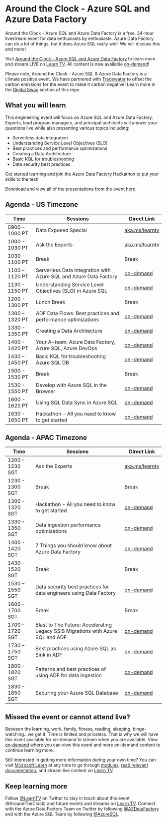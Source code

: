 # Around the Clock - Azure SQL and Azure Data Factory

Around the Clock - Azure SQL and Azure Data Factory is a free, 24-hour livestream event for data enthusiasts by enthusiasts. Azure Data Factory can do a lot of things, but it does Azure SQL really well! We will discuss this and more!

Visit [Around the Clock - Azure SQL and Azure Data Factory](http://aka.ms/aroundtheclock) to learn more and stream LIVE on [Learn TV](https://docs.microsoft.com/en-us/learn/tv/?WT.mc_ID=aroundtheclock-tbd-jemorg). All content is now available [on-demand](https://www.youtube.com/playlist?list=PL3EZ3A8mHh0yrJwK_lnz9_J4cimw9ivYD)!

Please note, Around the Clock - Azure SQL & Azure Data Factory is a climate positive event. We have partnered with [Tradewater](https://tradewater.us/) to offset the carbon emissions for the event to make it carbon negative! Learn more in the [Digital Swag](https://github.com/microsoft/aroundtheclock/blob/main/digital-swag.md) section of this repo.

## What you will learn

This engineering event will focus on Azure SQL and Azure Data Factory. Experts, lead program managers, and principal architects will answer your questions live while also presenting various topics including:

- Serverless data integration
- Understanding Service Level Objectives (SLO)
- Best practices and performance optimizations
- Creating a Data Architecture
- Basic KQL for troubleshooting
- Data security best practices

Get started learning and join the Azure Data Factory Hackathon to put your skills to the test!

Download and view all of the presentations from the event [here](https://github.com/microsoft/aroundtheclock/tree/main/PDFs).

## Agenda - US Timezone

| Time | Sessions | Direct Link |
| ---- | -------- | ----------- |
| 0900 – 1000 PT | Data Exposed Special | [aka.ms/learntv](https://docs.microsoft.com/en-us/learn/tv/?WT.mc_ID=aroundtheclock-tbd-jemorg) |
| 1000 - 1030 PT | Ask the Experts | [aka.ms/learntv](https://docs.microsoft.com/en-us/learn/tv/?WT.mc_ID=aroundtheclock-tbd-jemorg) |
| 1030 - 1100 PT |	Break	| Break |
| 1100 – 1120 PT | Serverless Data Integration with Azure SQL and Azure Data Factory | [on-demand](https://www.youtube.com/playlist?list=PL3EZ3A8mHh0yrJwK_lnz9_J4cimw9ivYD)
| 1130 - 1150 PT | Understanding Service Level Objectives (SLO) in Azure SQL | [on-demand](https://www.youtube.com/playlist?list=PL3EZ3A8mHh0yrJwK_lnz9_J4cimw9ivYD)
| 1200 - 1300	PT | Lunch Break | Break |
| 1300 – 1320 PT | ADF Data Flows: Best practices and performance optimizations | [on-demand](https://www.youtube.com/playlist?list=PL3EZ3A8mHh0yrJwK_lnz9_J4cimw9ivYD)
| 1330 - 1350	PT | Creating a Data Architecture | [on-demand](https://www.youtube.com/playlist?list=PL3EZ3A8mHh0yrJwK_lnz9_J4cimw9ivYD)
| 1400 - 1420 PT | Your A-team: Azure Data Factory, Azure SQL, Azure DevOps | [on-demand](https://www.youtube.com/playlist?list=PL3EZ3A8mHh0yrJwK_lnz9_J4cimw9ivYD)
| 1430 – 1450 PT | Basic KQL for troubleshooting Azure SQL DB | [on-demand](https://www.youtube.com/playlist?list=PL3EZ3A8mHh0yrJwK_lnz9_J4cimw9ivYD)
| 1500 - 1530	PT | Break | Break |
| 1530 - 1550 PT | Develop with Azure SQL in the Browser | [on-demand](https://www.youtube.com/playlist?list=PL3EZ3A8mHh0yrJwK_lnz9_J4cimw9ivYD)
| 1600 - 1620 PT | Using SQL Data Sync in Azure SQL | [on-demand](https://www.youtube.com/playlist?list=PL3EZ3A8mHh0yrJwK_lnz9_J4cimw9ivYD)
| 1630 - 1650 PT | Hackathon - All you need to know to get started | [on-demand](https://www.youtube.com/playlist?list=PL3EZ3A8mHh0yrJwK_lnz9_J4cimw9ivYD)

## Agenda - APAC Timezone

| Time | Sessions | Direct Link |
| ---- | -------- | ----------- |
| 1200 – 1230 SGT	| Ask the Experts | [aka.ms/learntv](https://docs.microsoft.com/en-us/learn/tv/?WT.mc_ID=aroundtheclock-tbd-jemorg) |
| 1230 - 1300 SGT |	Break	| Break |
| 1300 – 1320 SGT | Hackathon - All you need to know to get started | [on-demand](https://www.youtube.com/playlist?list=PL3EZ3A8mHh0yrJwK_lnz9_J4cimw9ivYD)
| 1330 – 1350 SGT | Data ingestion performance optimizations | [on-demand](https://www.youtube.com/playlist?list=PL3EZ3A8mHh0yrJwK_lnz9_J4cimw9ivYD)
| 1400 - 1420 SGT | 7 Things you should know about Azure Data Factory | [on-demand](https://www.youtube.com/playlist?list=PL3EZ3A8mHh0yrJwK_lnz9_J4cimw9ivYD)
| 1430 – 1520 SGT | Break | Break |
| 1530 – 1550 SGT | Data security best practices for data engineers using Data Factory | [on-demand](https://www.youtube.com/playlist?list=PL3EZ3A8mHh0yrJwK_lnz9_J4cimw9ivYD)
| 1600 – 1700 SGT | Break | Break |
| 1700 – 1720 SGT | Blast to The Future: Accelerating Legacy SSIS Migrations with Azure SQL and ADF | [on-demand](https://www.youtube.com/playlist?list=PL3EZ3A8mHh0yrJwK_lnz9_J4cimw9ivYD)
| 1730 – 1750 SGT | Best practices using Azure SQL as Sink in ADF | [on-demand](https://www.youtube.com/playlist?list=PL3EZ3A8mHh0yrJwK_lnz9_J4cimw9ivYD)
| 1800 – 1820 SGT | Patterns and best practices of using ADF for data ingestion | [on-demand](https://www.youtube.com/playlist?list=PL3EZ3A8mHh0yrJwK_lnz9_J4cimw9ivYD)
| 1830 – 1850 SGT | Securing your Azure SQL Database | [on-demand](https://www.youtube.com/playlist?list=PL3EZ3A8mHh0yrJwK_lnz9_J4cimw9ivYD)

## Missed the event or cannot attend live?

Between the learning, work, family, fitness, reading, sleeping, binge-watching...we get it. Time is limited and priceless. That is why we will have this event available for on-demand to stream when you are available. View [on-demand](https://www.youtube.com/playlist?list=PL3EZ3A8mHh0yrJwK_lnz9_J4cimw9ivYD) where you can view this event and more on-demand content to continue learning more. 

Still interested in getting more information during your own time? You can visit [Microsoft Learn](https://docs.microsoft.com/en-us/learn/paths/azure-sql-fundamentals/?WT.mc_id=event_aroundtheclock-reg) at any time to go through [modules](https://docs.microsoft.com/en-us/learn/paths/data-integration-scale-azure-data-factory/?WT.mc_id=event_aroundtheclock-reg), [read relevant documentation](https://docs.microsoft.com/en-us/azure/data-factory/introduction?WT.mc_id=event_aroundtheclock-reg), and stream live content on [Learn TV](http://aka.ms/learntv). 

## Keep learning more

Follow [@LearnTV](https://twitter.com/LearnTV) on Twitter to stay in touch about this event (#AroundTheClock) and future events and streams on [Learn TV](http://aka.ms/learntv). Connect with the Azure Data Factory Team on Twitter by following [@AZDataFactory](https://twitter.com/AzDataFactory) and with the Azure SQL Team by following [@AzureSQL](https://twitter.com/AzureSQL).
